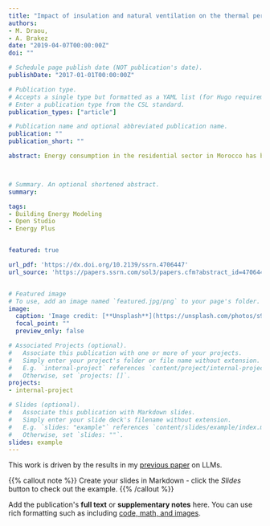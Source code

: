 ```yaml
---
title: "Impact of insulation and natural ventilation on the thermal performances of a west-facing bioclimatic building"
authors:
- M. Draou,
- A. Brakez
date: "2019-04-07T00:00:00Z"
doi: ""

# Schedule page publish date (NOT publication's date).
publishDate: "2017-01-01T00:00:00Z"

# Publication type.
# Accepts a single type but formatted as a YAML list (for Hugo requirements).
# Enter a publication type from the CSL standard.
publication_types: ["article"]

# Publication name and optional abbreviated publication name.
publication: ""
publication_short: ""

abstract: Energy consumption in the residential sector in Morocco has been on the rise in recent years due to the country's growing population and economic development. A significant portion of this energy consumption is attributed to HVAC (Heating, Ventilation, and Air Conditioning) systems. To address this issue, there is a need for greater awareness and adoption of passive cooling and heating strategies, cost-effective insulation materials as well as energy efficient HVAC systems and practices in Moroccan households. In this regard, this study deals with the thermal assessment of one of the ABC21 bioclimatic buildings. In particular, the Dar Nassim case study which is located in Marrakech, Morocco. Since the building is west-faced, an exterior combination of wood and extruded polystyrene layers was added to the façade. Similarly, an interior combination of wood and fiberglass has been applied to the walls within the living room (Salon). This new configuration was assessed by the mean of several dynamic simulations using the OpenStudio software. In order to validate the model, the building has been monitored for a 1-year period, using smart temperature and humidity sensors. As results, the façade inside temperature has been attenuated by an average of 1- 4 °C respectively to the cold and hot season. Also, the building’s annual thermal load decreases from 26.6 to 25.58 kWh/m².y. Additionally, the natural ventilation was taken into consideration in the modelling phase. As result, the simulations show significant indoor temperature drops especially in the summer. In conclusion, for the 1- year period where the building was monitored and assessed, Dar Nassim was able to maintain an adequate indoor temperature by the mean of a judicious combination of insulation materials. In addition, the natural ventilation has been addressed as a passive cooling strategy that occupants could adopt in the hot season.



# Summary. An optional shortened abstract.
summary: 

tags:
- Building Energy Modeling
- Open Studio 
- Energy Plus


featured: true

url_pdf: 'https://dx.doi.org/10.2139/ssrn.4706447'
url_source: 'https://papers.ssrn.com/sol3/papers.cfm?abstract_id=4706447'


# Featured image
# To use, add an image named `featured.jpg/png` to your page's folder. 
image:
  caption: 'Image credit: [**Unsplash**](https://unsplash.com/photos/s9CC2SKySJM)'
  focal_point: ""
  preview_only: false

# Associated Projects (optional).
#   Associate this publication with one or more of your projects.
#   Simply enter your project's folder or file name without extension.
#   E.g. `internal-project` references `content/project/internal-project/index.md`.
#   Otherwise, set `projects: []`.
projects:
- internal-project

# Slides (optional).
#   Associate this publication with Markdown slides.
#   Simply enter your slide deck's filename without extension.
#   E.g. `slides: "example"` references `content/slides/example/index.md`.
#   Otherwise, set `slides: ""`.
slides: example
---
```


This work is driven by the results in my [previous paper](/publication/conference-paper/) on LLMs.

{{% callout note %}}
Create your slides in Markdown - click the *Slides* button to check out the example.
{{% /callout %}}

Add the publication's **full text** or **supplementary notes** here. You can use rich formatting such as including [code, math, and images](https://docs.hugoblox.com/content/writing-markdown-latex/).
